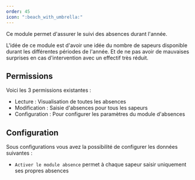 ```yaml
---
order: 45
icon: ":beach_with_umbrella:"
---
```


Ce module permet d'assurer le suivi des absences durant l'année.

L'idée de ce module est d'avoir une idée du nombre de sapeurs disponible durant les différentes périodes de l'année.
Et de ne pas avoir de mauvaises surprises en cas d'intervention avec un effectif très réduit.

## Permissions

Voici les 3 permissions existantes :

- Lecture : Visualisation de toutes les absences
- Modification : Saisie d'absences pour tous les sapeurs
- Configuration : Pour configurer les paramètres du module d'absences

## Configuration

Sous configurations vous avez la possibilité de configurer les données suivantes :

- `Activer le module absence` permet à chaque sapeur saisir uniquement ses propres absences
